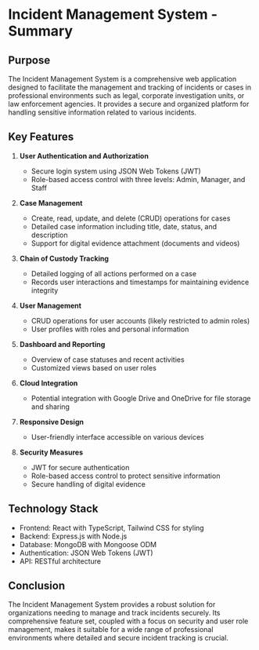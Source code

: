 # Incident Management System - Summary

## Purpose

The Incident Management System is a comprehensive web application designed to facilitate the management and tracking of incidents or cases in professional environments such as legal, corporate investigation units, or law enforcement agencies. It provides a secure and organized platform for handling sensitive information related to various incidents.

## Key Features

1. **User Authentication and Authorization**
   - Secure login system using JSON Web Tokens (JWT)
   - Role-based access control with three levels: Admin, Manager, and Staff

2. **Case Management**
   - Create, read, update, and delete (CRUD) operations for cases
   - Detailed case information including title, date, status, and description
   - Support for digital evidence attachment (documents and videos)

3. **Chain of Custody Tracking**
   - Detailed logging of all actions performed on a case
   - Records user interactions and timestamps for maintaining evidence integrity

4. **User Management**
   - CRUD operations for user accounts (likely restricted to admin roles)
   - User profiles with roles and personal information

5. **Dashboard and Reporting**
   - Overview of case statuses and recent activities
   - Customized views based on user roles

6. **Cloud Integration**
   - Potential integration with Google Drive and OneDrive for file storage and sharing

7. **Responsive Design**
   - User-friendly interface accessible on various devices

8. **Security Measures**
   - JWT for secure authentication
   - Role-based access control to protect sensitive information
   - Secure handling of digital evidence

## Technology Stack

- Frontend: React with TypeScript, Tailwind CSS for styling
- Backend: Express.js with Node.js
- Database: MongoDB with Mongoose ODM
- Authentication: JSON Web Tokens (JWT)
- API: RESTful architecture

## Conclusion

The Incident Management System provides a robust solution for organizations needing to manage and track incidents securely. Its comprehensive feature set, coupled with a focus on security and user role management, makes it suitable for a wide range of professional environments where detailed and secure incident tracking is crucial.

